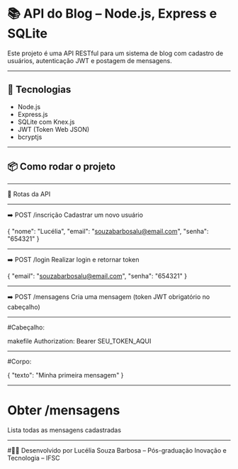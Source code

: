 # 📚 API do Blog – Node.js, Express e SQLite

Este projeto é uma API RESTful para um sistema de blog com cadastro de usuários, autenticação JWT e postagem de mensagens.

---

## 🚀 Tecnologias

- Node.js
- Express.js
- SQLite com Knex.js
- JWT (Token Web JSON)
- bcryptjs

---

## 📦 Como rodar o projeto

---

🔐 Rotas da API

---

➡️ POST /inscrição
Cadastrar um novo usuário

{
  "nome": "Lucélia",
  "email": "souzabarbosalu@email.com",
  "senha": "654321"
}

---

➡️ POST /login
Realizar login e retornar token

{
  "email": "souzabarbosalu@email.com",
  "senha": "654321"
}

---

➡️ POST /mensagens
Cria uma mensagem (token JWT obrigatório no cabeçalho)

---

#Cabeçalho:

makefile
Authorization: Bearer SEU_TOKEN_AQUI

---

#Corpo:

{
  "texto": "Minha primeira mensagem"
}

---

# Obter /mensagens
Lista todas as mensagens cadastradas

--- 

#🧑‍🏫 Desenvolvido por
Lucélia Souza Barbosa – Pós-graduação Inovação e Tecnologia – IFSC
